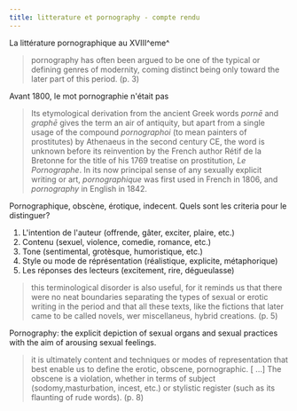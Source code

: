 ```yaml
---
title: litterature et pornography - compte rendu
---
```


La littérature pornographique au XVIII^eme^ 

> pornography has often been argued to be one of the typical or defining genres of modernity, coming distinct being only toward the later part of this period. (p. 3)

Avant 1800, le mot pornographie n'était pas

> Its etymological derivation from the ancient Greek words *pornē* and *graphē* gives the term an air of antiquity, but apart from a single usage of the compound *pornographoi* (to mean painters of prostitutes) by Athenaeus in the second century CE, the word is unknown before its reinvention by the French author Rétif de la Bretonne for the title of his 1769 treatise on prostitution, *Le Pornographe*. In its now principal sense of any sexually explicit writing or art, *pornographique* was first used in French in 1806, and *pornography* in English in 1842.

Pornographique, obscène, érotique, indecent. Quels sont les criteria pour le distinguer?
1. L'intention de l'auteur (offrende, gâter, exciter, plaire, etc.)
2. Contenu (sexuel, violence, comedie, romance, etc.)
3. Tone (sentimental, grotèsque, humoristique, etc.)
4. Style ou mode de réprésentation (réalistique, explicite, métaphorique)
5. Les réponses des lecteurs (excitement, rire, dégueulasse)

> this terminological disorder is also useful, for it reminds us that there were no neat boundaries separating the types of sexual or erotic writing in the period and that all these texts, like the fictions that later came to be called novels, wer miscellaneus, hybrid creations. (p. 5)

Pornography: the explicit depiction of sexual organs and sexual practices with the aim of arousing sexual feelings. 

> it is ultimately content and techniques or modes of representation that best enable us to define the erotic, obscene, pornographic. \[ ...] The obscene is a violation, whether in terms of subject (sodomy,masturbation, incest, etc.) or stylistic register (such as its flaunting of rude words). (p. 8)